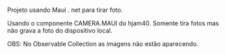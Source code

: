 Projeto usando Maui . net para tirar foto. 

Usando o componente CAMERA.MAUI do hjam40. Somente tira fotos mas não grava a foto do dispositivo local. 

OBS: No Observable Collection as imagens não estão aparecendo.

